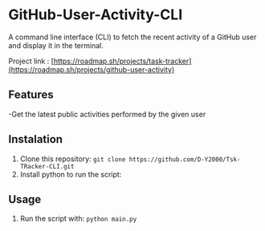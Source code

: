 # GitHub-User-Activity-CLI
A command line interface (CLI) to fetch the recent activity of a GitHub user and display it in the terminal. 

Project link : [https://roadmap.sh/projects/task-tracker](https://roadmap.sh/projects/github-user-activity)

## Features
-Get the latest public activities performed by the given user

## Instalation

1. Clone this repository:
`git clone https://github.com/D-Y2000/Tsk-TRacker-CLI.git`
2. Install python to run the script:

 ## Usage

 1. Run the script with:
`python main.py`
